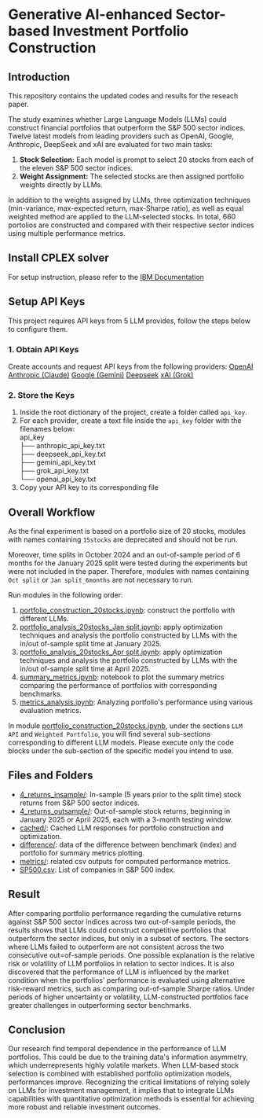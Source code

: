 # Generative AI-enhanced Sector-based Investment Portfolio Construction
## Introduction
This repository contains the updated codes and results for the reseach paper.

The study examines whether Large Language Models (LLMs) could construct financial portfolios that outperform the S&P 500 sector indices. Twelve latest models from leading providers such as OpenAI, Google, Anthropic, DeepSeek and xAI are evaluated for two main tasks:

1. **Stock Selection:** Each model is prompt to select 20 stocks from each of the eleven S&P 500 sector indices.
2. **Weight Assignment:** The selected stocks are then assigned portfolio weights directly by LLMs.

In addition to the weights assigned by LLMs, three optimization techniques (min-variance, max-expected return, max-Sharpe ratio), as well as equal weighted method are applied to the LLM-selected stocks. In total, 660 portolios are constructed and compared with their respective sector indices using multiple performance metrics.

## Install CPLEX solver
For setup instruction, please refer to the [IBM Documentation](https://www.ibm.com/docs/en/icos/22.1.2?topic=cplex-installing)

## Setup API Keys
This project requires API keys from 5 LLM provides, follow the steps below to configure them.

### 1. Obtain API Keys
Create accounts and request API keys from the following providers:
[OpenAI](https://platform.openai.com/account/api-keys)
[Anthropic (Claude)](https://console.anthropic.com/settings/keys)
[Google (Gemini)](https://aistudio.google.com/apikey)
[Deepseek](https://platform.deepseek.com/api_keys)
[xAI (Grok)](https://console.x.ai/team/256ef55d-0d0c-43bd-bff2-955a28debfbd/api-keys)

### 2. Store the Keys
1. Inside the root dictionary of the project, create a folder called ``api_key``.
2. For each provider, create a text file inside the ``api_key`` folder with the filenames below:  
    api_key  
    ├── anthropic_api_key.txt  
    ├── deepseek_api_key.txt  
    ├── gemini_api_key.txt  
    ├── grok_api_key.txt  
    └── openai_api_key.txt  
3. Copy your API key to its corresponding file

## Overall Workflow
As the final experiment is based on a portfolio size of 20 stocks, modules with names containing ``15stocks`` are deprecated and should not be run.

Moreover, time splits in October 2024 and an out-of-sample period of 6 months for the January 2025 split were tested during the experiments but were not included in the paper. Therefore, modules with names containing ``Oct split`` or ``Jan split_6months`` are not necessary to run.

Run modules in the following order:
1. [portfolio_construction_20stocks.ipynb](portfolio_construction_20stocks.ipynb): construct the portfolio with different LLMs.
2. [portfolio_analysis_20stocks_Jan split.ipynb](<portfolio_analysis_20stocks_Jan split.ipynb>): apply optimization techniques and analysis the portfolio constructed by LLMs with the in/out of-sample split time at January 2025.
3. [portfolio_analysis_20stocks_Apr split.ipynb](<portfolio_analysis_20stocks_Apr split.ipynb>): apply optimization techniques and analysis the portfolio constructed by LLMs with the in/out of-sample split time at April 2025.
4. [summary_metrics.ipynb](summary_metrics.ipynb): notebook to plot the summary metrics comparing the performance of portfolios with corresponding benchmarks.
5. [metrics_analysis.ipynb](metrics_analysis.ipynb): Analyzing portfolio's performance using various evaluation metrics.

In module [portfolio_construction_20stocks.ipynb](portfolio_construction_20stocks.ipynb), under the sections ``LLM API`` and ``Weighted Portfolio``, you will find several sub-sections corresponding to different LLM models. Please execute only the code blocks under the sub-section of the specific model you intend to use.

## Files and Folders
- [4_returns_insample/](4_returns_insample): In-sample (5 years prior to the split time) stock returns from S&P 500 sector indices. 
- [4_returns_outsample/](4_returns_outsample): Out-of-sample stock returns, beginning in January 2025 or April 2025, each with a 3-month testing window. 
- [cached/](cached): Cached LLM responses for portfolio construction and optimization. 
- [difference/](difference): data of the difference between benchmark (index) and portfolio for summary metrics plotting. 
- [metrics/](metrics): related csv outputs for computed performance metrics.
- [SP500.csv](SP500.csv): List of companies in S&P 500 index.

## Result
After comparing portfolio performance regarding the cumulative returns against S&P 500 sector indices across two out-of-sample periods, the results shows that LLMs could construct competitive portfolios that outperform the sector indices, but only in a subset of sectors. The sectors where LLMs failed to outperform are not consistent across the two consecutive out=of-sample periods. One possible explanation is the relative risk or volatility of LLM portfolios in relation to sector indices. It is also discovered that the performance of LLM is influenced by the market condition when the portfolios' performance is evaluated using alternative risk-reward metrics, such as comparing out-of-sample Sharpe ratios. Under periods of higher uncertainty or volatility, LLM-constructed portfolios face greater challenges in outperforming sector benchmarks.

## Conclusion
Our research find temporal dependence in the performance of LLM portfolios. This could be due to the training data's information asymmetry, which underrepresents highly volatile markets. When LLM-based stock selection is combined with established portfolio optimization models, performances improve. Recognizing the critical limitations of relying solely on LLMs for investment management, it implies that to integrate LLMs capabilities with quantitative optimization methods is essential for achieving more robust and reliable investment outcomes.